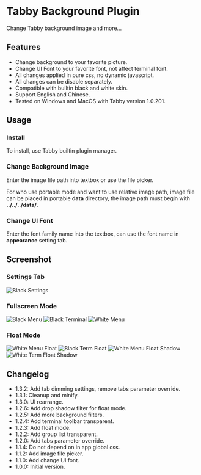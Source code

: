 # Tabby Background Plugin

Change Tabby background image and more...

## Features

- Change background to your favorite picture.
- Change UI Font to your favorite font, not affect terminal font.
- All changes applied in pure css, no dynamic javascript.
- All changes can be disable separately.
- Compatible with builtin black and white skin.
- Support English and Chinese.
- Tested on Windows and MacOS with Tabby version 1.0.201.

## Usage

### Install

To install, use Tabby builtin plugin manager.

### Change Background Image

Enter the image file path into textbox or use the file picker.

For who use portable mode and want to use relative image path, image file can be placed in portable **data** directory, the image path must begin with **../../../data/**.

### Change UI Font

Enter the font family name into the textbox, can use the font name in **appearance** setting tab.

## Screenshot

### Settings Tab

![Black Settings](screenshots/black_settings.png)

### Fullscreen Mode

![Black Menu](screenshots/black_menu.png)
![Black Terminal](screenshots/black_term.png)
![White Menu](screenshots/white_menu.png)

### Float Mode

![White Menu Float](screenshots/white_menu_float.png)
![Black Term Float](screenshots/black_term_float.png)
![White Menu Float Shadow](screenshots/white_menu_float_shadow.png)
![White Term Float Shadow](screenshots/white_term_float_shadow.png)

## Changelog

- 1.3.2: Add tab dimming settings, remove tabs parameter override.
- 1.3.1: Cleanup and minify.
- 1.3.0: UI rearrange.
- 1.2.6: Add drop shadow filter for float mode.
- 1.2.5: Add more background filters.
- 1.2.4: Add terminal toolbar transparent.
- 1.2.3: Add float mode.
- 1.2.2: Add group list transparent.
- 1.2.0: Add tabs parameter override.
- 1.1.4: Do not depend on in app global css.
- 1.1.2: Add image file picker.
- 1.1.0: Add change UI font.
- 1.0.0: Initial version.
